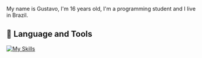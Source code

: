 My name is Gustavo, I'm 16 years old, I'm a programming student and I live in Brazil.

## 🔨 Language and Tools

[![My Skills](https://skillicons.dev/icons?i=typescript,javascript,html,css,nodejs,discord,firebase,tailwindcss,nextjs,react,cpp,cs)](https://skillicons.dev)
